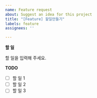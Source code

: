 ```yaml
---
name: Feature request
about: Suggest an idea for this project
title: "[Feature] 할일만들기"
labels: feature
assignees: ''

---
```


**할 일**

할 일을 입력해 주세요.

**TODO**

- [ ] 할 일 1
- [ ] 할 일 2
- [ ] 할 일 3
